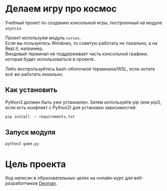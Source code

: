 # Делаем игру про космос

Учебный проект по созданию консольной игры, построенный на модуле `asyncio`.  

Проект используем модуль `curses`.  
Если вы пользуетесь Windows, то советую работать не локально, а на Repl.it, например.  
Виндовый терминал не поддерживает часть консольной графики, которая будет использоваться в проекте.

Либо воспрользуйтесь bash-оболочкой терминала/WSL, если хотите всё же работать локально.


## Как установить

Python3 должен быть уже установлен. Затем используйте pip (или pip3, если есть конфликт с Python2) для установки зависимостей:

```bash
pip install -r requirements.txt
```


## Запуск модуля

```bash
python3 game.py
```

# Цель проекта

Код написан в образовательных целях на онлайн-курс для веб-разработчиков [Devman](dvmn.org).